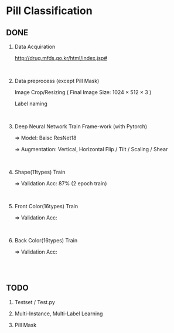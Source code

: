 # Pill Classification

## DONE

1. Data Acquiration

      http://drug.mfds.go.kr/html/index.jsp#

<br>

2. Data preprocess (except Pill Mask)

      Image Crop/Resizing ( Final Image Size: 1024 × 512 × 3 )

      Label naming

<br>

3. Deep Neural Network Train Frame-work (with Pytorch)

      => Model: Baisc ResNet18
      
      => Augmentation: Vertical, Horizontal Flip / Tilt / Scaling / Shear
<br>

4. Shape(11types) Train 

      => Validation Acc: 87% (2 epoch train)
<br>

5. Front Color(16types) Train 

      => Validation Acc: 
<br>

6. Back Color(16types) Train 

      => Validation Acc: 
<br>
<br>

## TODO

1. Testset / Test.py

2. Multi-Instance, Multi-Label Learning

3. Pill Mask 

